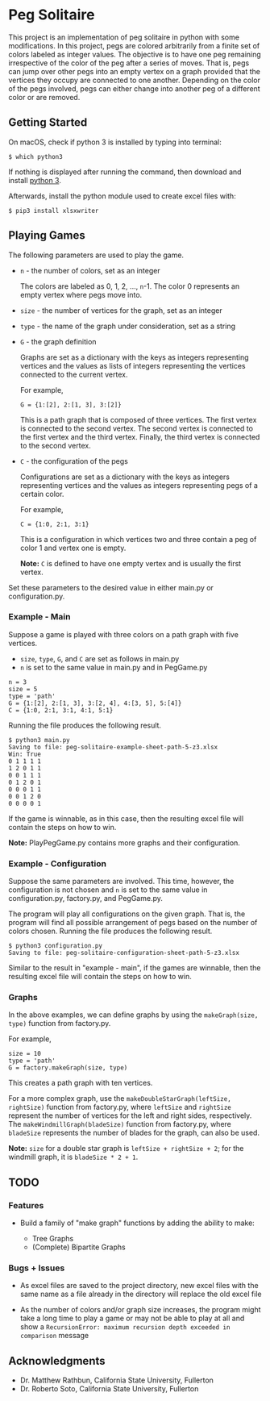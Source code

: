 # Peg Solitaire

This project is an implementation of peg solitaire in python with some modifications. In this project, pegs are colored arbitrarily from a finite set of colors labeled as integer values. The objective is to have one peg remaining irrespective of the color of the peg after a series of moves. That is, pegs can jump over other pegs into an empty vertex on a graph provided that the vertices they occupy are connected to one another. Depending on the color of the pegs involved, pegs can either change into another peg of a different color or are removed.

## Getting Started

On macOS, check if python 3 is installed by typing into terminal:
```
$ which python3
```
If nothing is displayed after running the command, then download and install [python 3](https://www.python.org/downloads/).

Afterwards, install the python module used to create excel files with:
```
$ pip3 install xlsxwriter
```

## Playing Games

The following parameters are used to play the game.

* `n` - the number of colors, set as an integer

    The colors are labeled as 0, 1, 2, ..., `n`-1. The color 0 represents an empty vertex where pegs move into.

* `size` - the number of vertices for the graph, set as an integer
* `type` - the name of the graph under consideration, set as a string
* `G` - the graph definition

    Graphs are set as a dictionary with the keys as integers representing vertices and the values as lists of integers representing the vertices connected to the current vertex.

    For example,
    ```
    G = {1:[2], 2:[1, 3], 3:[2]}
    ```
    This is a path graph that is composed of three vertices. The first vertex is connected to the second vertex. The second vertex is connected to the first vertex and the third vertex. Finally, the third vertex is connected to the second vertex.

* `C` - the configuration of the pegs

    Configurations are set as a dictionary with the keys as integers representing vertices and the values as integers representing pegs of a certain color.

    For example,
    ```
    C = {1:0, 2:1, 3:1}
    ```
    This is a configuration in which vertices two and three contain a peg of color 1 and vertex one is empty.

    **Note:** `C` is defined to have one empty vertex and is usually the first vertex.

Set these parameters to the desired value in either main<span></span>.py or configuration<span></span>.py.

### Example - Main

Suppose a game is played with three colors on a path graph with five vertices.

* `size`, `type`, `G`, and `C` are set as follows in main<span></span>.py
* `n` is set to the same value in main<span></span>.py and in PegGame<span></span>.py
```
n = 3
size = 5
type = 'path'
G = {1:[2], 2:[1, 3], 3:[2, 4], 4:[3, 5], 5:[4]}
C = {1:0, 2:1, 3:1, 4:1, 5:1}
```
Running the file produces the following result.
```
$ python3 main.py
Saving to file: peg-solitaire-example-sheet-path-5-z3.xlsx
Win: True
0 1 1 1 1
1 2 0 1 1
0 0 1 1 1
0 1 2 0 1
0 0 0 1 1
0 0 1 2 0
0 0 0 0 1
```
If the game is winnable, as in this case, then the resulting excel file will contain the steps on how to win.

**Note:** PlayPegGame<span></span>.py contains more graphs and their configuration.

### Example - Configuration

Suppose the same parameters are involved. This time, however, the configuration is not chosen and `n` is set to the same value in configuration<span></span>.py, factory<span></span>.py, and PegGame<span></span>.py.

The program will play all configurations on the given graph. That is, the program will find all possible arrangement of pegs based on the number of colors chosen. Running the file produces the following result.
```
$ python3 configuration.py
Saving to file: peg-solitaire-configuration-sheet-path-5-z3.xlsx
```
Similar to the result in "example - main", if the games are winnable, then the resulting excel file will contain the steps on how to win.

### Graphs

In the above examples, we can define graphs by using the `makeGraph(size, type)` function from factory<span></span>.py.

For example,
```
size = 10
type = 'path'
G = factory.makeGraph(size, type)
```
This creates a path graph with ten vertices.

For a more complex graph, use the `makeDoubleStarGraph(leftSize, rightSize)` function from factory<span></span>.py, where `leftSize` and `rightSize` represent the number of vertices for the left and right sides, respectively. The `makeWindmillGraph(bladeSize)` function from factory<span></span>.py, where `bladeSize` represents the number of blades for the graph, can also be used.

**Note:** `size` for a double star graph is `leftSize + rightSize + 2`; for the windmill graph, it is `bladeSize * 2 + 1`.

## TODO

### Features

* Build a family of "make graph" functions by adding the ability to make:

    * Tree Graphs
    * (Complete) Bipartite Graphs

### Bugs + Issues

* As excel files are saved to the project directory, new excel files with the same name as a file already in the directory will replace the old excel file

* As the number of colors and/or graph size increases, the program might take a long time to play a game or may not be able to play at all and show a `RecursionError: maximum recursion depth exceeded in comparison` message

## Acknowledgments

* Dr. Matthew Rathbun, California State University, Fullerton
* Dr. Roberto Soto, California State University, Fullerton
